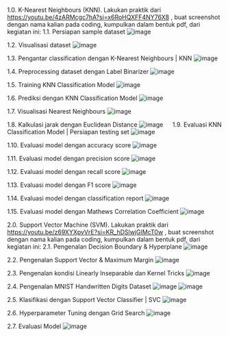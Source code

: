 1.0.	K-Nearest Neighbours (KNN). Lakukan praktik dari https://youtu.be/4zARMcgc7hA?si=x6RoHQXFF4NY76X8 , buat screenshot dengan nama kalian pada coding, kumpulkan dalam bentuk pdf, dari kegiatan ini:
1.1. Persiapan sample dataset
      ![image](https://github.com/user-attachments/assets/b39b29f5-ec7e-46ea-bf5a-3ffc165c81ac)
      
1.2. Visualisasi dataset
      ![image](https://github.com/user-attachments/assets/7fb4ac1a-6e79-4dcc-9c42-5390d6c3f8eb)
      
1.3. Pengantar classification dengan K-Nearest Neighbours | KNN
     ![image](https://github.com/user-attachments/assets/f34db4f3-ed3f-42e6-8409-5a43f346ce7b)

1.4. Preprocessing dataset dengan Label Binarizer
     ![image](https://github.com/user-attachments/assets/cdd12cf2-c83e-4f68-a4d2-91e6c12fda24)

1.5. Training KNN Classification Model
     ![image](https://github.com/user-attachments/assets/c1e5b39b-817f-44f9-a5e3-9190a515be08)

1.6. Prediksi dengan KNN Classification Model
     ![image](https://github.com/user-attachments/assets/eab6df8f-c191-4b00-a58d-d95b05769fe7)

1.7. Visualisasi Nearest Neighbours
     ![image](https://github.com/user-attachments/assets/82c9265c-40c7-4b74-a03d-165901c4dbdf)

1.8. Kalkulasi jarak dengan Euclidean Distance
     ![image](https://github.com/user-attachments/assets/409041a2-7d61-4b41-981c-314979c21d91)
 
1.9. Evaluasi KNN Classification Model | Persiapan testing set
     ![image](https://github.com/user-attachments/assets/dbe4d0dc-3c95-4e89-b093-5eacf869327b)

1.10. Evaluasi model dengan accuracy score
      ![image](https://github.com/user-attachments/assets/4ecd6839-cbbc-498e-92d0-3e8c42be26f9)

1.11. Evaluasi model dengan precision score
      ![image](https://github.com/user-attachments/assets/b58d1cff-fe5c-4e01-b86a-c4de98928559)

1.12. Evaluasi model dengan recall score
      ![image](https://github.com/user-attachments/assets/f32288bb-6e84-414d-98cc-5dde349c4abe)

1.13. Evaluasi model dengan F1 score
    ![image](https://github.com/user-attachments/assets/b56b84eb-7d1e-4ac9-b754-77e7ce73837d)

1.14. Evaluasi model dengan classification report
      ![image](https://github.com/user-attachments/assets/af0928ea-73c8-4829-afac-65427f7be279)

1.15. Evaluasi model dengan Mathews Correlation Coefficient
      ![image](https://github.com/user-attachments/assets/120e1352-3659-4736-85e6-5fa543f55f49)

2.0. Support Vector Machine (SVM). Lakukan praktik dari https://youtu.be/z69XYXpvVrE?si=KR_hDSlwjGIMcT0w , buat screenshot dengan nama kalian pada coding, kumpulkan dalam bentuk pdf, dari kegiatan ini:
2.1. Pengenalan Decision Boundary & Hyperplane
    ![image](https://github.com/user-attachments/assets/6e614e3d-dba5-4351-9503-103387cae9c8)

2.2. Pengenalan Support Vector & Maximum Margin
     ![image](https://github.com/user-attachments/assets/bfa314f5-fc9a-4eab-8025-c8b1f1c17377)

2.3. Pengenalan kondisi Linearly Inseparable dan Kernel Tricks
     ![image](https://github.com/user-attachments/assets/7ac88fae-3f7d-45a3-92b0-05dae5f85bb4)

2.4. Pengenalan MNIST Handwritten Digits Dataset
     ![image](https://github.com/user-attachments/assets/a92b4a7a-be4d-4ae7-9875-45ae0eb507eb)
      ![image](https://github.com/user-attachments/assets/c17d9d8f-0586-4d13-a7a3-f83cf65a457b)

2.5. Klasifikasi dengan Support Vector Classifier | SVC
     ![image](https://github.com/user-attachments/assets/5d739ae2-66a3-433f-8830-73c5deef34fe)
     
2.6. Hyperparameter Tuning dengan Grid Search
     ![image](https://github.com/user-attachments/assets/c5e8bb64-4fba-402e-9596-c9de083c6cec)

2.7. Evaluasi Model
    ![image](https://github.com/user-attachments/assets/b068172b-97b5-46da-84a7-f5ba8e6b91e4)
